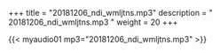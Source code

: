 +++
title = "20181206_ndi_wmljtns.mp3"
description = " 20181206_ndi_wmljtns.mp3 "
weight = 20
+++

{{< myaudio01 mp3="20181206_ndi_wmljtns.mp3" >}}

